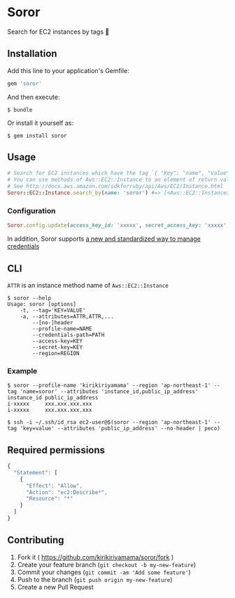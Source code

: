 # Soror

Search for EC2 instances by tags :mag_right:

## Installation

Add this line to your application's Gemfile:

```ruby
gem 'soror'
```

And then execute:

    $ bundle

Or install it yourself as:

    $ gem install soror

## Usage

```ruby
# Search for EC2 instances which have the tag `{ "Key": "name", "Value": "soror" }`
# You can use methods of Aws::EC2::Instance to an element of return value
# See http://docs.aws.amazon.com/sdkforruby/api/Aws/EC2/Instance.html
Soror::EC2::Instance.search_by(name: 'soror') #=> [<Aws::EC2::Instance>, ...]
```

### Configuration

```ruby
Soror.config.update(access_key_id: 'xxxxx', secret_access_key: 'xxxxx', region: 'ap-northeast-1')
```

In addition, Soror supports [a new and standardized way to manage credentials](http://blogs.aws.amazon.com/security/post/Tx3D6U6WSFGOK2H/A-New-and-Standardized-Way-to-Manage-Credentials-in-the-AWS-SDKs)

## CLI

`ATTR` is an instance method name of `Aws::EC2::Instance`

```
$ soror --help
Usage: soror [options]
    -t, --tag='KEY=VALUE'
    -a, --attributes=ATTR,ATTR,...
        --[no-]header
        --profile-name=NAME
        --credentials-path=PATH
        --access-key=KEY
        --secret-key=KEY
        --region=REGION
```

### Example

```
$ soror --profile-name 'kirikiriyamama' --region 'ap-northeast-1' --tag 'name=soror' --attributes 'instance_id,public_ip_address'
instance_id public_ip_address
i-xxxxx     xxx.xxx.xxx.xxx
i-xxxxx     xxx.xxx.xxx.xxx
```

```
$ ssh -i ~/.ssh/id_rsa ec2-user@$(soror --region 'ap-northeast-1' --tag 'key=value' --attributes 'public_ip_address' --no-header | peco)
```

## Required permissions

```js
{
  "Statement": [
    {
      "Effect": "Allow",
      "Action": "ec2:Describe*",
      "Resource": "*"
    }
  ]
}
```

## Contributing

1. Fork it ( https://github.com/kirikiriyamama/soror/fork )
2. Create your feature branch (`git checkout -b my-new-feature`)
3. Commit your changes (`git commit -am 'Add some feature'`)
4. Push to the branch (`git push origin my-new-feature`)
5. Create a new Pull Request
